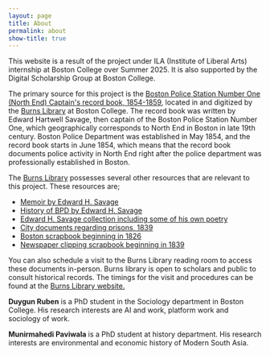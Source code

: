 ```yaml
---
layout: page
title: About
permalink: about
show-title: true
---
```


This website is a result of the project under ILA (Institute of Liberal Arts) internship at Boston College over Summer 2025. It is also supported by the Digital Scholarship Group at Boston College. 

The primary source for this project is the [Boston Police Station Number One (North End) Captain's record book, 1854-1859](https://library.bc.edu/iiif/view/MS2004_069_47581), located in and digitized by the [Burns Library](https://libguides.bc.edu/burns) at Boston College. The record book was written by Edward Hartwell Savage, then captain of the Boston Police Station Number One, which geographically corresponds to North End in Boston in late 19th century. Boston Police Department was established in May 1854, and the record book starts in June 1854, which means that the record book documents police activity in North End right after the police department was professionally established in Boston. 

The [Burns Library](https://libguides.bc.edu/burns) possesses several other resources that are relevant to this project. These resources are;

- [Memoir by Edward H. Savage](https://bc.primo.exlibrisgroup.com/discovery/fulldisplay?docid=alma99103340600001021&context=L&vid=01BC_INST:bclib&lang=en&search_scope=MyInstitution&adaptor=Local%20Search%20Engine&tab=LibraryCatalog&query=creator,exact,Savage,%20Edward%20H.,AND&facet=creator,exact,Savage,%20Edward%20H.&facet=library,include,1021%E2%80%9331591680001021&mode=advanced&offset=0)
- [History of BPD by Edward H. Savage](https://bc.primo.exlibrisgroup.com/permalink/01BC_INST/1nm9l4s/alma99103343090001021)
- [Edward H. Savage collection including some of his own poetry](https://findingaids.bc.edu/repositories/2/resources/201)
- [City documents regarding prisons, 1839](https://findingaids.bc.edu/repositories/2/archival_objects/85198)
- [Boston scrapbook beginning in 1826](https://findingaids.bc.edu/repositories/2/archival_objects/85448)
- [Newspaper clipping scrapbook beginning in 1839](https://findingaids.bc.edu/repositories/2/archival_objects/85462)


You can also schedule a visit to the Burns Library reading room to access these documents in-person. Burns library is open to scholars and public to consult historical records. The timings for the visit and procedures can be found at the [Burns Library website.](https://libguides.bc.edu/burns) 




**Duygun Ruben** is a PhD student in the Sociology department in Boston College. His research interests are AI and work, platform work and sociology of work.

**Munirmahedi Paviwala** is a PhD student at history department. His research interests are environmental and economic history of Modern South Asia.

